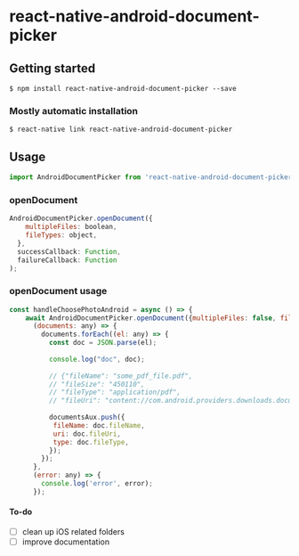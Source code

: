 # react-native-android-document-picker

## Getting started

`$ npm install react-native-android-document-picker --save`

### Mostly automatic installation

`$ react-native link react-native-android-document-picker`

## Usage
```javascript
import AndroidDocumentPicker from 'react-native-android-document-picker';
```

### openDocument
```javascript
AndroidDocumentPicker.openDocument({
    multipleFiles: boolean,
    fileTypes: object,
  },
  successCallback: Function,
  failureCallback: Function
);
```

### openDocument usage
```javascript
const handleChoosePhotoAndroid = async () => {
    await AndroidDocumentPicker.openDocument({multipleFiles: false, fileTypes: ["application/pdf", "image/*"]},
      (documents: any) => {
        documents.forEach((el: any) => {
          const doc = JSON.parse(el);
          
          console.log("doc", doc);
          
          // {"fileName": "some_pdf_file.pdf", 
          // "fileSize": "450110", 
          // "fileType": "application/pdf", 
          // "fileUri": "content://com.android.providers.downloads.documents/document/1058"}
          
          documentsAux.push({
           fileName: doc.fileName,
           uri: doc.fileUri,
           type: doc.fileType,
          });
        });
      },
      (error: any) => {
        console.log('error', error);
      });
```

#### To-do
- [ ] clean up iOS related folders
- [ ] improve documentation
